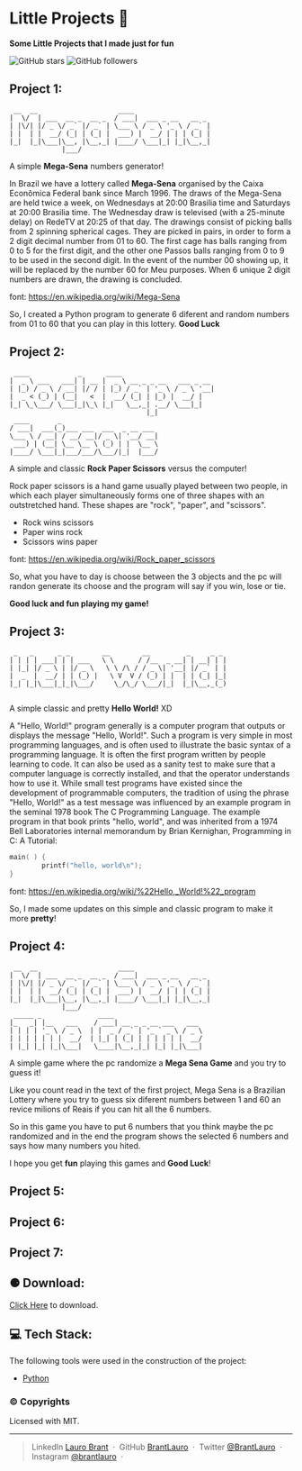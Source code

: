 # Little Projects 🎯

**Some Little Projects that I made just for fun**

<img alt="GitHub stars" src="https://img.shields.io/github/stars/BrantLauro/little-projects?style=social">
<img alt="GitHub followers" src="https://img.shields.io/github/followers/BrantLauro?label=Follow%20me%20%3A%29&style=social">

## Project 1:

```
 __  __                    ____                   
|  \/  | ___  __ _  __ _  / ___|  ___ _ __   __ _ 
| |\/| |/ _ \/ _` |/ _` | \___ \ / _ \ '_ \ / _` |
| |  | |  __/ (_| | (_| |  ___) |  __/ | | | (_| |
|_|  |_|\___|\__, |\__,_| |____/ \___|_| |_|\__,_|
             |___/                                
```
A simple **Mega-Sena** numbers generator!

In Brazil we have a lottery called **Mega-Sena** organised by the Caixa Econômica Federal bank since March 1996.
The draws of the Mega-Sena are held twice a week, on Wednesdays at 20:00 Brasilia time and Saturdays at 20:00 Brasilia time. The Wednesday draw is televised (with a 25-minute delay) on RedeTV at 20:25 of that day. The drawings consist of picking balls from 2 spinning spherical cages. They are picked in pairs, in order to form a 2 digit decimal number from 01 to 60. The first cage has balls ranging from 0 to 5 for the first digit, and the other one Passos balls ranging from 0 to 9 to be used in the second digit. In the event of the number 00 showing up, it will be replaced by the number 60 for Meu purposes. When 6 unique 2 digit numbers are drawn, the drawing is concluded.

font: https://en.wikipedia.org/wiki/Mega-Sena

So, I created a Python program to generate 6 diferent and random numbers from 01 to 60 that you can play in this lottery. **Good Luck**

## Project 2:

```
 ____            _      ____                       
|  _ \ ___   ___| | __ |  _ \ __ _ _ __   ___ _ __ 
| |_) / _ \ / __| |/ / | |_) / _` | '_ \ / _ \ '__|
|  _ < (_) | (__|   <  |  __/ (_| | |_) |  __/ |   
|_| \_\___/ \___|_|\_\ |_|   \__,_| .__/ \___|_|   
                                  |_|              
 ____       _                        
/ ___|  ___(_)___ ___  ___  _ __ ___ 
\___ \ / __| / __/ __|/ _ \| '__/ __|
 ___) | (__| \__ \__ \ (_) | |  \__ \
|____/ \___|_|___/___/\___/|_|  |___/
```

A simple and classic **Rock Paper Scissors** versus the computer!

Rock paper scissors is a hand game usually played between two people, in which each player simultaneously forms one of three shapes with an outstretched hand. These shapes are "rock", "paper", and "scissors".

- Rock wins scissors
- Paper wins rock
- Scissors wins paper

font: https://en.wikipedia.org/wiki/Rock_paper_scissors

So, what you have to day is choose between the 3 objects and the pc will randon generate its choose and the program will say if you win, lose or tie.

**Good luck and fun playing my game!**

## Project 3:

```
 _   _      _ _        __        __         _     _ _ 
| | | | ___| | | ___   \ \      / /__  _ __| | __| | |
| |_| |/ _ \ | |/ _ \   \ \ /\ / / _ \| '__| |/ _` | |
|  _  |  __/ | | (_) |   \ V  V / (_) | |  | | (_| |_|
|_| |_|\___|_|_|\___/     \_/\_/ \___/|_|  |_|\__,_(_)
                                                      
```

A simple classic and pretty **Hello World!** XD

A "Hello, World!" program generally is a computer program that outputs or displays the message "Hello, World!". Such a program is very simple in most programming languages, and is often used to illustrate the basic syntax of a programming language. It is often the first program written by people learning to code. It can also be used as a sanity test to make sure that a computer language is correctly installed, and that the operator understands how to use it.
While small test programs have existed since the development of programmable computers, the tradition of using the phrase "Hello, World!" as a test message was influenced by an example program in the seminal 1978 book The C Programming Language. The example program in that book prints "hello, world", and was inherited from a 1974 Bell Laboratories internal memorandum by Brian Kernighan, Programming in C: A Tutorial:

```c
main( ) {
        printf("hello, world\n");
}
```

font: https://en.wikipedia.org/wiki/%22Hello,_World!%22_program

So, I made some updates on this simple and classic program to make it more **pretty**!

## Project 4:

```
 __  __                    ____                    
|  \/  | ___  __ _  __ _  / ___|  ___ _ __   __ _  
| |\/| |/ _ \/ _` |/ _` | \___ \ / _ \ '_ \ / _` |  
| |  | |  __/ (_| | (_| |  ___) |  __/ | | | (_| |   
|_|  |_|\___|\__, |\__,_| |____/ \___|_| |_|\__,_| 
             |___/                                                   
 _____ _              ____ 
|_   _| |__   ___    / ___| __ _ _ __ ___   ___ 
| | | | '_ \ / _ \  | |  _ / _` | '_ ` _ \ / _ \ 
| | | | | | |  __/  | |_| | (_| | | | | | |  __/
| |_| |_| |_|\___|   \____|\__,_|_| |_| |_|\___|
```

A simple game where the pc randomize a **Mega Sena Game** and you try to guess it!

Like you count read in the text of the first project, Mega Sena is a Brazilian Lottery where you try to guess six diferent numbers between 1 and 60 an revice milions of Reais if you can hit all the 6 numbers.

So in this game you have to put 6 numbers that you think maybe the pc randomized and in the end the program shows the selected 6 numbers and says how many numbers you hited.

I hope you get **fun** playing this games and **Good Luck**!

## Project 5:

## Project 6:

## Project 7:

## ⚈ Download:

[Click Here](https://github.com/BrantLauro/little-projects/releases/) to download.

## 💻 Tech Stack:

The following tools were used in the construction of the project:
- [Python](https://www.python.org/)

### ©️ Copyrights

Licensed with MIT.

---

> LinkedIn [Lauro Brant](https://www.linkedin.com/in/lauro-brant-4858861b3/) &nbsp;&middot;&nbsp;
> GitHub [BrantLauro](https://github.com/BrantLauro) &nbsp;&middot;&nbsp;
> Twitter [@BrantLauro](https://twitter.com/BrantLauro) &nbsp;&middot;&nbsp;
> Instagram [@brantlauro](https://www.instagram.com/brantlauro/) &nbsp;&middot;&nbsp;

